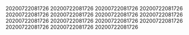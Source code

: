20200722081726
20200722081726
20200722081726
20200722081726
20200722081726
20200722081726
20200722081726
20200722081726
20200722081726
20200722081726
20200722081726
20200722081726
20200722081726
20200722081726
20200722081726
